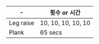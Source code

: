 | - 	| 횟수 or 시간 	|
|------	|-----	|
| Leg raise  	| 10, 10, 10, 10, 10    	|
| Plank  	| 65 secs    	|